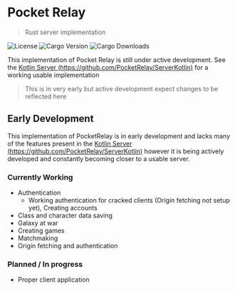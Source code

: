 # Pocket Relay 

> Rust server implementation

![License](https://img.shields.io/github/license/PocketRelay/ServerRust?style=for-the-badge)
![Cargo Version](https://img.shields.io/crates/v/pocket-relay?style=for-the-badge)
![Cargo Downloads](https://img.shields.io/crates/d/pocket-relay?style=for-the-badge)


This implementation of Pocket Relay is still under active development. See the [Kotlin Server (https://github.com/PocketRelay/ServerKotlin)](https://github.com/PocketRelay/ServerKotlin)
for a working usable implementation

> This is in very early but active development expect changes to be reflected here

## Early Development
This implementation of PocketRelay is in early development and lacks many of the
features present in the [Kotlin Server (https://github.com/PocketRelay/ServerKotlin)](https://github.com/PocketRelay/ServerKotlin) however it is being actively developed and constantly becoming closer to a usable server.

### Currently Working
- Authentication
  - Working authentication for cracked clients (Origin fetching not setup yet), Creating accounts
- Class and character data saving
- Galaxy at war
- Creating games
- Matchmaking 
- Origin fetching and authentication
  
### Planned / In progress
- Proper client application 